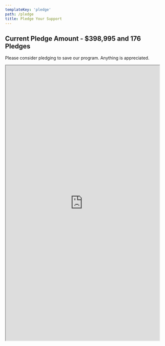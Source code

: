 ```yaml
---
templateKey: 'pledge'
path: /pledge
title: Pledge Your Support
---
```


## Current Pledge Amount - $398,995 and 176 Pledges
Please consider pledging to save our program. Anything is appreciated.

<iframe src="https://form.jotform.com/203318217622044" width='100%' height='900'></iframe>
